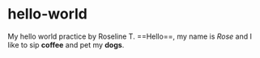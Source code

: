 # hello-world
My hello world practice by Roseline T. 
==Hello==, my name is *Rose* and I like to sip **coffee** and pet my **dogs**. 
